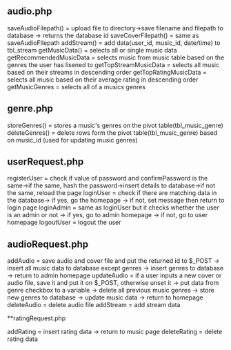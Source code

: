 ## audio.php

  saveAudioFilepath() = upload file to directory->save filename and filepath to database -> returns the database id
  saveCoverFilepath() = same as saveAudioFIlepath
  addStream() = add data(user_id, music_id, date/time) to tbl_stream
  getMusicData() = selects all or single music data
  getRecommendedMusicData = selects music from music table based on the genres the user has lisened to
  getTopStreamMusicData = selects all music based on their streams in descending order
  getTopRatingMusicData = selects all music based on their average rating in descending order
  getMusicGenres = selects all of a musics genres


## genre.php

  storeGenres() = stores a music's genres on the pivot table(tbl_music_genre)
  deleteGenres() = delete rows form the pivot table(tbl_music_genre) based on music_id (used for updating music genres)

## userRequest.php

  registerUser = check if value of password and confirmPassword is the same->if the same, hash the password->insert details to database->if not the same, reload the page
  loginUser = check if there are matching data in the database-> if yes, go the homepage -> if not, set message then return to login page
  loginAdmin = same as loginUser but it checks whether the user is an admin or not -> if yes, go to admin homepage -> if not, go to user homepage
  logoutUser = logout the user

## audioRequest.php

  addAudio = save audio and cover file and put the returned id to $_POST -> insert all music data to database except genres -> insert genres to database -> return to admin homepage
  updateAudio = if a user inputs a new cover or audio file, save it and put it on $_POST, otherwise unset it -> put data from genre checkbox to a variable -> delete all previous music genres -> store new genres to database -> update music data -> return to homepage
  deleteAudio = delete audio file
  addStream = add stream data

**ratingRequest.php

  addRating = insert rating data -> return to music page
  deleteRating = delete rating data

  
